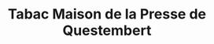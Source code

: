 ---
title: "Tabac Maison de la Presse de Questembert"
url: /questembert/tabac-maison-de-la-presse-de-questembert/
shop: Zeitungen
---